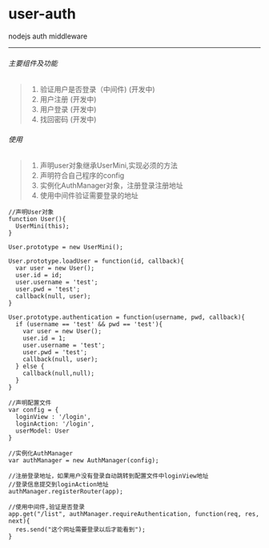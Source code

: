 user-auth
=========

nodejs auth middleware

---

###### 主要组件及功能

>1. 验证用户是否登录（中间件) (开发中)
>2. 用户注册 (开发中)
>3. 用户登录 (开发中)
>4. 找回密码 (开发中)

###### 使用
>1.  声明user对象继承UserMini,实现必须的方法
>2.  声明符合自己程序的config
>2.  实例化AuthManager对象，注册登录注册地址
>3.  使用中间件验证需要登录的地址

```
//声明User对象
function User(){
  UserMini(this);
}

User.prototype = new UserMini();

User.prototype.loadUser = function(id, callback){
  var user = new User();
  user.id = id;
  user.username = 'test';
  user.pwd = 'test';
  callback(null, user);
}

User.prototype.authentication = function(username, pwd, callback){
  if (username == 'test' && pwd == 'test'){
    var user = new User();
    user.id = 1;
    user.username = 'test';
    user.pwd = 'test';
    callback(null, user);
  } else {
    callback(null,null);
  }
}

//声明配置文件
var config = {
  loginView : '/login',
  loginAction: '/login',
  userModel: User
}

//实例化AuthManager
var authManager = new AuthManager(config);

//注册登录地址，如果用户没有登录自动跳转到配置文件中loginView地址
//登录信息提交到loginAction地址
authManager.registerRouter(app);

//使用中间件,验证是否登录
app.get("/list", authManager.requireAuthentication, function(req, res, next){
  res.send("这个网址需要登录以后才能看到");
}
```
